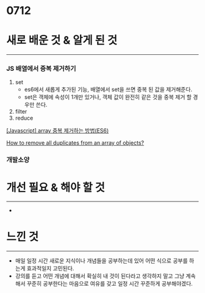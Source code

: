 # 0712

# 새로 배운 것 & 알게 된 것

---

### JS 배열에서 중복 제거하기

1. set
    - es6에서 새롭게 추가된 기능, 배열에서 set을 쓰면 중복 된 값을 제거해준다.
    - set은 객체에 속성이 1개만 있거나, 객체 값이 완전히 같은 것을 중복 제거 할 경우만 쓴다.
2. filter
3. reduce

[[Javascript] array 중복 제거하는 방법(ES6)](https://dongmin-jang.medium.com/javascript-array-%EC%A4%91%EB%B3%B5-%EC%A0%9C%EA%B1%B0%ED%95%98%EB%8A%94-%EB%B0%A9%EB%B2%95-es6-b5b9075361f9)

[How to remove all duplicates from an array of objects?](https://stackoverflow.com/questions/2218999/how-to-remove-all-duplicates-from-an-array-of-objects)

### 개발소양

# 개선 필요 & 해야 할 것

---

- 

# 느낀 것

---

- 매일 일정 시간 새로운 지식이나 개념들을 공부하는데 있어 어떤 식으로 공부를 하는게 효과적일지 고민된다.
- 강의를 듣고 어떤 개념에 대해서 확실히 내 것이 된다라고 생각하지 말고 그냥 계속해서 꾸준히 공부한다는 마음으로 여유를 갖고 일정 시간 꾸준하게 공부해야겠다.